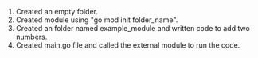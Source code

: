 1. Created an empty folder.
2. Created module using "go mod init folder_name".
3. Created an folder named example_module and written code to add two numbers.
4. Created main.go file and called the external module to run the code.
